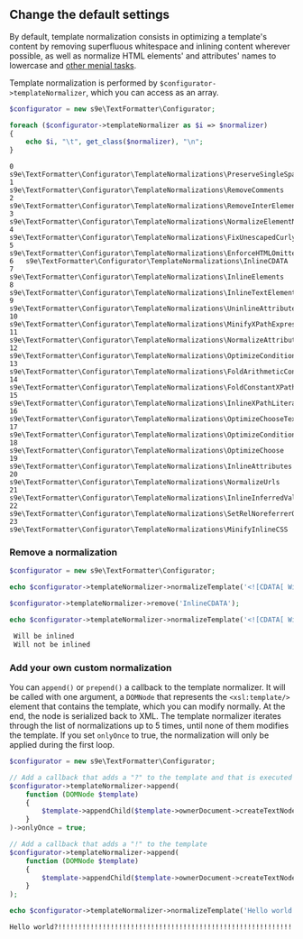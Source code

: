 <h2>Change the default settings</h2>

By default, template normalization consists in optimizing a template's content by removing superfluous whitespace and inlining content wherever possible, as well as normalize HTML elements' and attributes' names to lowercase and [other menial tasks](https://github.com/s9e/TextFormatter/tree/master/src/Configurator/TemplateNormalizations).

Template normalization is performed by `$configurator->templateNormalizer`, which you can access as an array.

```php
$configurator = new s9e\TextFormatter\Configurator;

foreach ($configurator->templateNormalizer as $i => $normalizer)
{
	echo $i, "\t", get_class($normalizer), "\n";
}
```
```
0	s9e\TextFormatter\Configurator\TemplateNormalizations\PreserveSingleSpaces
1	s9e\TextFormatter\Configurator\TemplateNormalizations\RemoveComments
2	s9e\TextFormatter\Configurator\TemplateNormalizations\RemoveInterElementWhitespace
3	s9e\TextFormatter\Configurator\TemplateNormalizations\NormalizeElementNames
4	s9e\TextFormatter\Configurator\TemplateNormalizations\FixUnescapedCurlyBracesInHtmlAttributes
5	s9e\TextFormatter\Configurator\TemplateNormalizations\EnforceHTMLOmittedEndTags
6	s9e\TextFormatter\Configurator\TemplateNormalizations\InlineCDATA
7	s9e\TextFormatter\Configurator\TemplateNormalizations\InlineElements
8	s9e\TextFormatter\Configurator\TemplateNormalizations\InlineTextElements
9	s9e\TextFormatter\Configurator\TemplateNormalizations\UninlineAttributes
10	s9e\TextFormatter\Configurator\TemplateNormalizations\MinifyXPathExpressions
11	s9e\TextFormatter\Configurator\TemplateNormalizations\NormalizeAttributeNames
12	s9e\TextFormatter\Configurator\TemplateNormalizations\OptimizeConditionalAttributes
13	s9e\TextFormatter\Configurator\TemplateNormalizations\FoldArithmeticConstants
14	s9e\TextFormatter\Configurator\TemplateNormalizations\FoldConstantXPathExpressions
15	s9e\TextFormatter\Configurator\TemplateNormalizations\InlineXPathLiterals
16	s9e\TextFormatter\Configurator\TemplateNormalizations\OptimizeChooseText
17	s9e\TextFormatter\Configurator\TemplateNormalizations\OptimizeConditionalValueOf
18	s9e\TextFormatter\Configurator\TemplateNormalizations\OptimizeChoose
19	s9e\TextFormatter\Configurator\TemplateNormalizations\InlineAttributes
20	s9e\TextFormatter\Configurator\TemplateNormalizations\NormalizeUrls
21	s9e\TextFormatter\Configurator\TemplateNormalizations\InlineInferredValues
22	s9e\TextFormatter\Configurator\TemplateNormalizations\SetRelNoreferrerOnTargetedLinks
23	s9e\TextFormatter\Configurator\TemplateNormalizations\MinifyInlineCSS
```

### Remove a normalization

```php
$configurator = new s9e\TextFormatter\Configurator;

echo $configurator->templateNormalizer->normalizeTemplate('<![CDATA[ Will be inlined ]]>'), "\n";

$configurator->templateNormalizer->remove('InlineCDATA');

echo $configurator->templateNormalizer->normalizeTemplate('<![CDATA[ Will not be inlined ]]>');
```
```html
 Will be inlined 
 Will not be inlined 
```

### Add your own custom normalization

You can `append()` or `prepend()` a callback to the template normalizer. It will be called with one argument, a `DOMNode` that represents the `<xsl:template/>` element that contains the template, which you can modify normally. At the end, the node is serialized back to XML. The template normalizer iterates through the list of normalizations up to 5 times, until none of them modifies the template. If you set `onlyOnce` to true, the normalization will only be applied during the first loop.

```php
$configurator = new s9e\TextFormatter\Configurator;

// Add a callback that adds a "?" to the template and that is executed only once
$configurator->templateNormalizer->append(
	function (DOMNode $template)
	{
		$template->appendChild($template->ownerDocument->createTextNode('?'));
	}
)->onlyOnce = true;

// Add a callback that adds a "!" to the template
$configurator->templateNormalizer->append(
	function (DOMNode $template)
	{
		$template->appendChild($template->ownerDocument->createTextNode('!'));
	}
);

echo $configurator->templateNormalizer->normalizeTemplate('Hello world');
```
```html
Hello world?!!!!!!!!!!!!!!!!!!!!!!!!!!!!!!!!!!!!!!!!!!!!!!!!!!!!!!!!!!!!!!!!!!!!!!!!!!!!!!!!!!!!!!!!!!!!!!!!!!!!
```

